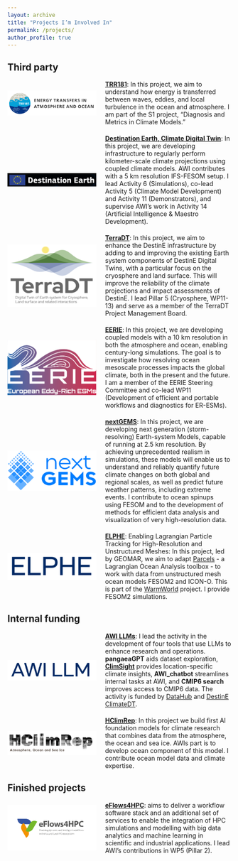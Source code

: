 ```yaml
---
layout: archive
title: "Projects I’m Involved In"
permalink: /projects/
author_profile: true
---
```


## Third party

<div style="display: flex; flex-direction: column; gap: 20px;">

<div style="display: flex; align-items: center;">
    <img src="../images/trr.png" alt="TRR181" style="width: 200px; margin-right: 20px;">
    <div><strong><a href="https://www.trr-energytransfers.de/">TRR181</a></strong>: In this project, we aim to understand how energy is transferred between waves, eddies, and local turbulence in the ocean and atmosphere. I am part of the S1 project, “Diagnosis and Metrics in Climate Models.”
</div>
</div>

<div style="display: flex; align-items: center;">
    <img src="../images/DestinE.png" alt="DestinE" style="width: 200px; margin-right: 20px;">
    <div><strong><a href="https://destination-earth.eu/">Destination Earth, Climate Digital Twin</a></strong>: In this project, we are developing infrastructure to regularly perform kilometer-scale climate projections using coupled climate models. AWI contributes with a 5 km resolution IFS-FESOM setup. I lead Activity 6 (Simulations), co-lead Activity 5 (Climate Model Development) and Activity 11 (Demonstrators), and supervise AWI’s work in Activity 14 (Artificial Intelligence & Maestro Development).
</div>
</div>

<div style="display: flex; align-items: center;">
    <img src="../images/terradt.png" alt="TerraDT" style="width: 200px; margin-right: 20px;">
    <div><strong><a href="">TerraDT</a></strong>: In this project, we aim to enhance the DestinE infrastructure by adding to and improving the existing Earth system components of DestinE Digital Twins, with a particular focus on the cryosphere and land surface. This will improve the reliability of the climate projections and impact assessments of DestinE. I lead Pillar 5 (Cryosphere, WP11-13) and serve as a member of the TerraDT Project Management Board.
</div>
</div>

<div style="display: flex; align-items: center;">
    <img src="../images/eerie.png" alt="EERIE" style="width: 200px; margin-right: 20px;">
    <div><strong><a href="https://eerie-project.eu/">EERIE</a></strong>: In this project, we are developing coupled models with a 10 km resolution in both the atmosphere and ocean, enabling century-long simulations. The goal is to investigate how resolving ocean mesoscale processes impacts the global climate, both in the present and the future. I am a member of the EERIE Steering Committee and co-lead WP11 (Development of efficient and portable workflows and diagnostics for ER-ESMs).
</div>
</div>

<div style="display: flex; align-items: center;">
    <img src="../images/next-gems-logo.svg" alt="nextGEMS" style="width: 200px; margin-right: 20px;">
    <div><strong><a href="https://nextgems-h2020.eu/">nextGEMS</a></strong>: In this project, we are developing next generation (storm-resolving) Earth-system Models, capable of running at 2.5 km resolution. By achieving unprecedented realism in simulations, these models will enable us to understand and reliably quantify future climate changes on both global and regional scales, as well as predict future weather patterns, including extreme events. I contribute to ocean spinups using FESOM and to the development of methods for efficient data analysis and visualization of very high-resolution data.
</div>
</div>

<div style="display: flex; align-items: center;">
    <img src="../images/elphe.png" alt="ELPHE" style="width: 200px; margin-right: 20px;">
    <div><strong><a href="">ELPHE</a></strong>: Enabling Lagrangian Particle Tracking for High-Resolution and Unstructured Meshes: In this project, led by GEOMAR, we aim to adapt <a href="https://oceanparcels.org/">Parcels</a> - a Lagrangian Ocean Analysis toolbox - to work with data from unstructured mesh ocean models FESOM2 and ICON-O. This is part of the <a href="https://www.warmworld.de/">WarmWorld</a> project. I provide FESOM2 simulations.
</div>
</div>

</div>



## Internal funding

<div style="display: flex; flex-direction: column; gap: 20px;">

<div style="display: flex; align-items: center;">
    <img src="../images/awillm.png" alt="AWI LLMs" style="width: 200px; margin-right: 20px;">
    <div><strong><a href="https://helmholtz.software/software/awi-gpt">AWI LLMs</a></strong>: I lead the activity in the development of four tools that use LLMs to enhance research and operations. <strong>pangaeaGPT</strong> aids dataset exploration, <strong><a href="https://destination-earth.eu/">ClimSight</a></strong> provides location-specific climate insights, <strong>AWI_chatbot</strong> streamlines internal tasks at AWI, and <strong>CMIP6 search</strong> improves access to CMIP6 data. The activity is funded by <a href="https://earth-data.de/">DataHub</a> and <a href="https://destination-earth.eu/">DestinE ClimateDT</a>.
    </div>
</div>

<div style="display: flex; align-items: center;">
    <img src="../images/HClimRep.png" alt="HClimRep" style="width: 200px; margin-right: 20px;">
    <div><strong><a href="https://helmholtz.software/software/awi-gpt">HClimRep</a></strong>: In this project we build first AI foundation models for climate research that combines data from the atmosphere, the ocean and sea ice. AWIs part is to develop ocean component of this model. I contribute ocean model data and climate expertise.
    </div>
</div>

</div>



## Finished projects

<div style="display: flex; flex-direction: column; gap: 20px;">

<div style="display: flex; align-items: center;">
    <img src="../images/eflows4hpc.svg" alt="eFlows4HPC" style="width: 200px; margin-right: 20px;">
    <div><strong><a href="https://eflows4hpc.eu/">eFlows4HPC</a></strong>: aims to deliver a workflow software stack and an additional set of services to enable the integration of HPC simulations and modelling with big data analytics and machine learning in scientific and industrial applications. I lead AWI’s contributions in WP5 (Pillar 2).
</div>
</div>
</div>